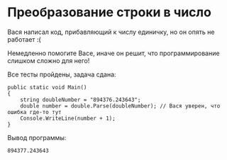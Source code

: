 # Преобразование строки в число

Вася написал код, прибавляющий к числу единичку, но он опять не работает :(

Немедленно помогите Васе, иначе он решит, что программирование слишком сложно для него!

Все тесты пройдены, задача сдана:
```
public static void Main()
{
    string doubleNumber = "894376.243643";
    double number = double.Parse(doubleNumber); // Вася уверен, что ошибка где-то тут
    Console.WriteLine(number + 1);
}
```

Вывод программы:
```
894377.243643
```